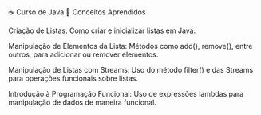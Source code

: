 ☕️ Curso de Java
📌 Conceitos Aprendidos

Criação de Listas: Como criar e inicializar listas em Java.

Manipulação de Elementos da Lista: Métodos como add(), remove(), entre outros, para adicionar ou remover elementos.

Manipulação de Listas com Streams: Uso do método filter() e das Streams para operações funcionais sobre listas.

Introdução à Programação Funcional: Uso de expressões lambdas para manipulação de dados de maneira funcional.

